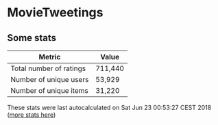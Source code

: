 # MovieTweetings
## Some stats

Metric | Value
--- | ---
Total number of ratings                 | 711,440
Number of unique users                  | 53,929
Number of unique items                  | 31,220
These stats were last autocalculated on Sat Jun 23 00:53:27 CEST 2018  ([more stats here](./stats.md))

